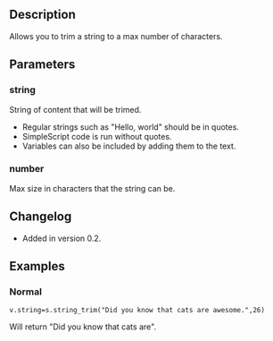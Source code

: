 ## Description
Allows you to trim a string to a max number of characters.

## Parameters

### string
String of content that will be trimed.
  - Regular strings such as "Hello, world" should be in quotes.
  - SimpleScript code is run without quotes.
  - Variables can also be included by adding them to the text.

### number
Max size in characters that the string can be.

## Changelog
* Added in version 0.2.

## Examples

### Normal
	v.string=s.string_trim("Did you know that cats are awesome.",26)
Will return "Did you know that cats are".